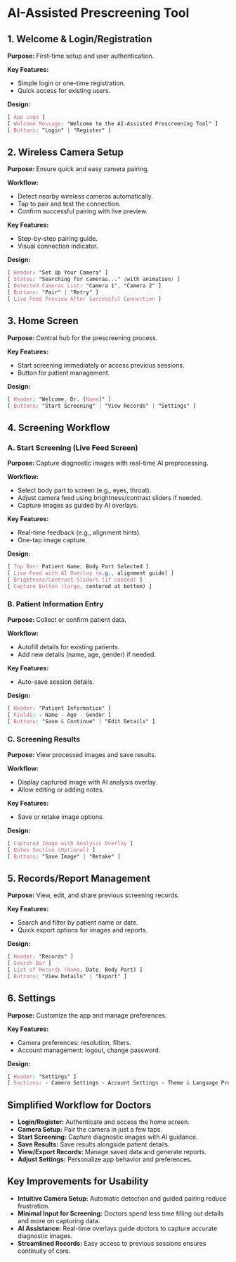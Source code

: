 # AI-Assisted Prescreening Tool

## 1. Welcome & Login/Registration

**Purpose:** First-time setup and user authentication.

**Key Features:**
- Simple login or one-time registration.
- Quick access for existing users.

**Design:**
```css
[ App Logo ]
[ Welcome Message: "Welcome to the AI-Assisted Prescreening Tool" ]
[ Buttons: "Login" | "Register" ]
```

## 2. Wireless Camera Setup

**Purpose:** Ensure quick and easy camera pairing.

**Workflow:**
- Detect nearby wireless cameras automatically.
- Tap to pair and test the connection.
- Confirm successful pairing with live preview.

**Key Features:**
- Step-by-step pairing guide.
- Visual connection indicator.

**Design:**
```css
[ Header: "Set Up Your Camera" ]
[ Status: "Searching for cameras..." (with animation) ]
[ Detected Cameras List: "Camera 1", "Camera 2" ]
[ Buttons: "Pair" | "Retry" ]
[ Live Feed Preview After Successful Connection ]
```

## 3. Home Screen

**Purpose:** Central hub for the prescreening process.

**Key Features:**
- Start screening immediately or access previous sessions.
- Button for patient management.

**Design:**
```css
[ Header: "Welcome, Dr. [Name]" ]
[ Buttons: "Start Screening" | "View Records" | "Settings" ]
```

## 4. Screening Workflow

### A. Start Screening (Live Feed Screen)

**Purpose:** Capture diagnostic images with real-time AI preprocessing.

**Workflow:**
- Select body part to screen (e.g., eyes, throat).
- Adjust camera feed using brightness/contrast sliders if needed.
- Capture images as guided by AI overlays.

**Key Features:**
- Real-time feedback (e.g., alignment hints).
- One-tap image capture.

**Design:**
```css
[ Top Bar: Patient Name, Body Part Selected ]
[ Live Feed with AI Overlay (e.g., alignment guide) ]
[ Brightness/Contrast Sliders (if needed) ]
[ Capture Button (large, centered at bottom) ]
```

### B. Patient Information Entry

**Purpose:** Collect or confirm patient data.

**Workflow:**
- Autofill details for existing patients.
- Add new details (name, age, gender) if needed.

**Key Features:**
- Auto-save session details.

**Design:**
```css
[ Header: "Patient Information" ]
[ Fields: - Name - Age - Gender ]
[ Buttons: "Save & Continue" | "Edit Details" ]
```

### C. Screening Results

**Purpose:** View processed images and save results.

**Workflow:**
- Display captured image with AI analysis overlay.
- Allow editing or adding notes.

**Key Features:**
- Save or retake image options.

**Design:**
```css
[ Captured Image with Analysis Overlay ]
[ Notes Section (Optional) ]
[ Buttons: "Save Image" | "Retake" ]
```

## 5. Records/Report Management

**Purpose:** View, edit, and share previous screening records.

**Key Features:**
- Search and filter by patient name or date.
- Quick export options for images and reports.

**Design:**
```css
[ Header: "Records" ]
[ Search Bar ]
[ List of Records (Name, Date, Body Part) ]
[ Buttons: "View Details" | "Export" ]
```

## 6. Settings

**Purpose:** Customize the app and manage preferences.

**Key Features:**
- Camera preferences: resolution, filters.
- Account management: logout, change password.

**Design:**
```css
[ Header: "Settings" ]
[ Sections: - Camera Settings - Account Settings - Theme & Language Preferences ]
```

## Simplified Workflow for Doctors

- **Login/Register:** Authenticate and access the home screen.
- **Camera Setup:** Pair the camera in just a few taps.
- **Start Screening:** Capture diagnostic images with AI guidance.
- **Save Results:** Save results alongside patient details.
- **View/Export Records:** Manage saved data and generate reports.
- **Adjust Settings:** Personalize app behavior and preferences.

## Key Improvements for Usability

- **Intuitive Camera Setup:** Automatic detection and guided pairing reduce frustration.
- **Minimal Input for Screening:** Doctors spend less time filling out details and more on capturing data.
- **AI Assistance:** Real-time overlays guide doctors to capture accurate diagnostic images.
- **Streamlined Records:** Easy access to previous sessions ensures continuity of care.